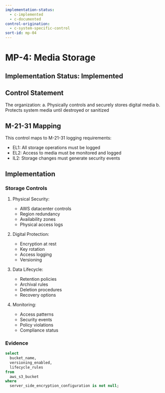 ```yaml
---
implementation-status:
  - c-implemented
  - c-documented
control-origination:
  - c-system-specific-control
sort-id: mp-04
---
```


# MP-4: Media Storage

## Implementation Status: Implemented

## Control Statement

The organization:
a. Physically controls and securely stores digital media
b. Protects system media until destroyed or sanitized

## M-21-31 Mapping

This control maps to M-21-31 logging requirements:
- EL1: All storage operations must be logged
- EL2: Access to media must be monitored and logged
- IL2: Storage changes must generate security events

## Implementation

### Storage Controls

1. Physical Security:
   - AWS datacenter controls
   - Region redundancy
   - Availability zones
   - Physical access logs

2. Digital Protection:
   - Encryption at rest
   - Key rotation
   - Access logging
   - Versioning

3. Data Lifecycle:
   - Retention policies
   - Archival rules
   - Deletion procedures
   - Recovery options

4. Monitoring:
   - Access patterns
   - Security events
   - Policy violations
   - Compliance status

### Evidence

```sql
select
  bucket_name,
  versioning_enabled,
  lifecycle_rules
from
  aws_s3_bucket
where
  server_side_encryption_configuration is not null;
```
